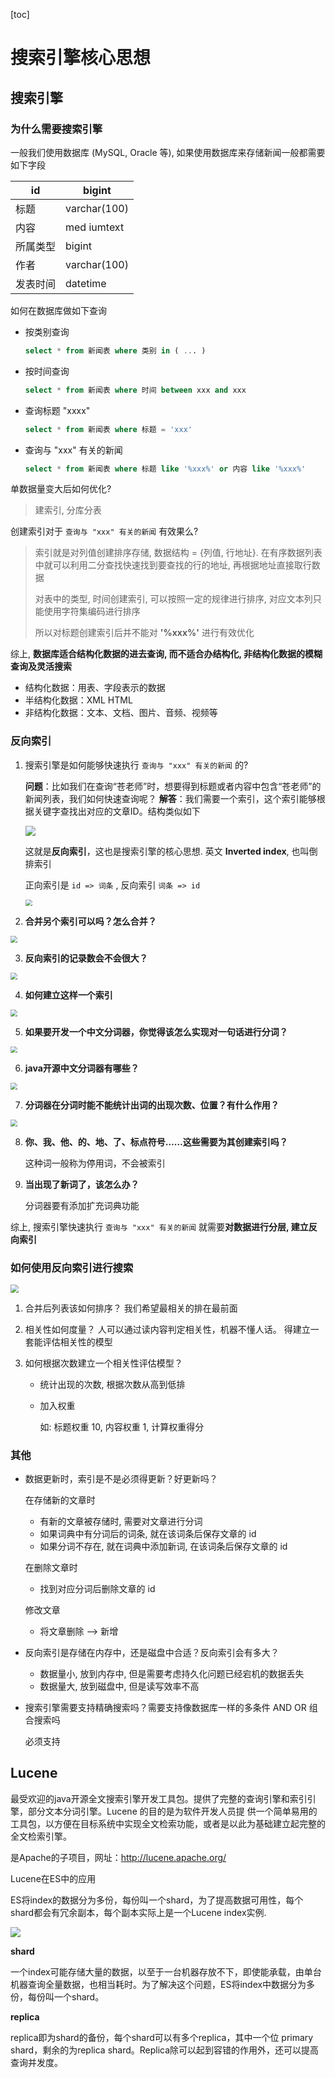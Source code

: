 [toc]

# 搜索引擎核心思想



## 搜索引擎



### 为什么需要搜索引擎



一般我们使用数据库 (MySQL, Oracle 等), 如果使用数据库来存储新闻一般都需要如下字段

| id       | bigint       |
| -------- | ------------ |
| 标题     | varchar(100) |
| 内容     | med iumtext  |
| 所属类型 | bigint       |
| 作者     | varchar(100) |
| 发表时间 | datetime     |

如何在数据库做如下查询

- 按类别查询 

  ```sql
  select * from 新闻表 where 类别 in ( ... )
  ```

- 按时间查询

  ```sql
  select * from 新闻表 where 时间 between xxx and xxx
  ```

- 查询标题 "xxxx"

  ```sql
  select * from 新闻表 where 标题 = 'xxx'
  ```

- 查询与 "xxx" 有关的新闻

  ```sql
  select * from 新闻表 where 标题 like '%xxx%' or 内容 like '%xxx%'
  ```



单数据量变大后如何优化?

>  建索引, 分库分表



创建索引对于 `查询与 "xxx" 有关的新闻` 有效果么?

> 索引就是对列值创建排序存储, 数据结构 = {列值, 行地址}. 在有序数据列表中就可以利用二分查找快速找到要查找的行的地址, 再根据地址直接取行数据
>
> 对表中的类型, 时间创建索引, 可以按照一定的规律进行排序, 对应文本列只能使用字符集编码进行排序
>
> 所以对标题创建索引后并不能对 **'%xxx%'** 进行有效优化



 综上, **数据库适合结构化数据的进去查询, 而不适合办结构化, 非结构化数据的模糊查询及灵活搜索**

- 结构化数据：用表、字段表示的数据
- 半结构化数据：XML HTML
- 非结构化数据：文本、文档、图片、音频、视频等



### 反向索引



1. 搜索引擎是如何能够快速执行 `查询与 "xxx" 有关的新闻` 的?

   **问题**：比如我们在查询“苍老师”时，想要得到标题或者内容中包含“苍老师”的新闻列表，我们如何快速查询呢？
   **解答**：我们需要一个索引，这个索引能够根据关键字查找出对应的文章ID。结构类似如下

   ![](https://img-blog.csdnimg.cn/20190604191104690.png)

   这就是**反向索引**，这也是搜索引擎的核心思想. 英文 **Inverted index**, 也叫倒排索引

   

   正向索引是 `id => 词条` ,  反向索引 `词条 => id`

   <img src="https://pic1.zhimg.com/80/v2-bd52c3f43418c77122179121aafee944_720w.jpg" style="zoom:67%;" />
2. **合并另个索引可以吗？怎么合并？**

<img src="https://www.pianshen.com/images/643/d5cfedacfc2833f24ac6060feda41923.png" style="zoom:67%;" />

3. **反向索引的记录数会不会很大？**

<img src="https://www.pianshen.com/images/646/97aaee7151576e1491f7306694bf439e.png" style="zoom:67%;" />



4. **如何建立这样一个索引**

<img src="https://www.pianshen.com/images/662/75f92efb1ccc49fd9d79326efeca053e.png" style="zoom:67%;" />



5. **如果要开发一个中文分词器，你觉得该怎么实现对一句话进行分词？**

<img src="https://www.pianshen.com/images/338/55bfc9fc6d8355c8a22fe393de1cfc22.png" style="zoom:67%;" />

6. **java开源中文分词器有哪些？**

<img src="https://www.pianshen.com/images/384/3c3928da52b3f8c7db9e422a6f53ec10.png" style="zoom:67%;" />

7. **分词器在分词时能不能统计出词的出现次数、位置？有什么作用？**

<img src="https://www.pianshen.com/images/84/582aefcfa7727633956b364af88c4df4.png" style="zoom:67%;" />

8. **你、我、他、的、地、了、标点符号……这些需要为其创建索引吗？**

   这种词一般称为停用词，不会被索引

9. **当出现了新词了，该怎么办？**

   分词器要有添加扩充词典功能



综上, 搜索引擎快速执行 `查询与 "xxx" 有关的新闻` 就需要**对数据进行分层, 建立反向索引**



### 如何使用反向索引进行搜索



<img src="https://www.pianshen.com/images/610/a3bb93126246085f6762c91e3413d8d2.png" style="zoom:80%;" />

1. 合并后列表该如何排序？
   我们希望最相关的排在最前面

2. 相关性如何度量？
   人可以通过读内容判定相关性，机器不懂人话。
   得建立一套能评估相关性的模型

3. 如何根据次数建立一个相关性评估模型？

   - 统计出现的次数, 根据次数从高到低排

   - 加入权重

     如: 标题权重 10, 内容权重 1, 计算权重得分



### 其他



- 数据更新时，索引是不是必须得更新？好更新吗？

  在存储新的文章时

  - 有新的文章被存储时, 需要对文章进行分词
  - 如果词典中有分词后的词条, 就在该词条后保存文章的 id
  - 如果分词不存在, 就在词典中添加新词, 在该词条后保存文章的 id

  在删除文章时

  - 找到对应分词后删除文章的 id

  修改文章

  - 将文章删除 --> 新增

- 反向索引是存储在内存中，还是磁盘中合适？反向索引会有多大？

  - 数据量小, 放到内存中, 但是需要考虑持久化问题已经宕机的数据丢失
  - 数据量大, 放到磁盘中, 但是读写效率不高

- 搜索引擎需要支持精确搜索吗？需要支持像数据库一样的多条件 AND OR 组合搜索吗

  必须支持



## Lucene



最受欢迎的java开源全文搜索引擎开发工具包。提供了完整的查询引擎和索引引擎，部分文本分词引擎。Lucene 的目的是为软件开发人员提
供一个简单易用的工具包，以方便在目标系统中实现全文检索功能，或者是以此为基础建立起完整的全文检索引擎。

是Apache的子项目，网址：http://lucene.apache.org/



Lucene在ES中的应用

ES将index的数据分为多份，每份叫一个shard，为了提高数据可用性，每个shard都会有冗余副本，每个副本实际上是一个Lucene index实例.

![](https://www.pianshen.com/images/927/a40bb4cc21976edc982ce5835942a12f.png)

**shard**

一个index可能存储大量的数据，以至于一台机器存放不下，即使能承载，由单台机器查询全量数据，也相当耗时。为了解决这个问题，ES将index中数据分为多份，每份叫一个shard。

**replica**

replica即为shard的备份，每个shard可以有多个replica，其中一个位
primary shard，剩余的为replica shard。Replica除可以起到容错的作用外，还可以提高查询并发度。